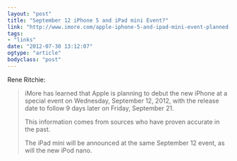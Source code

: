 ```yaml
---
layout: "post"
title: "September 12 iPhone 5 and iPad mini Event?"
link: "http://www.imore.com/apple-iphone-5-and-ipad-mini-event-planned-september-12-iphone-5-release-date-september-21"
tags: 
- "links"
date: "2012-07-30 13:12:07"
ogtype: "article"
bodyclass: "post"
---
```


Rene Ritchie:

> iMore has learned that Apple is planning to debut the new iPhone at a special event on Wednesday, September 12, 2012, with the release date to follow 9 days later on Friday, September 21.
> 
> This information comes from sources who have proven accurate in the past.
> 
> The iPad mini will be announced at the same September 12 event, as will the new iPod nano.